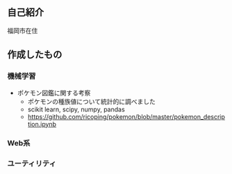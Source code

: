 ## 自己紹介

福岡市在住

## 作成したもの

### 機械学習

- ポケモン図鑑に関する考察
  - ポケモンの種族値について統計的に調べました
  - scikit learn, scipy, numpy, pandas
  - https://github.com/ricoping/pokemon/blob/master/pokemon_description.ipynb

### Web系

### ユーティリティ

